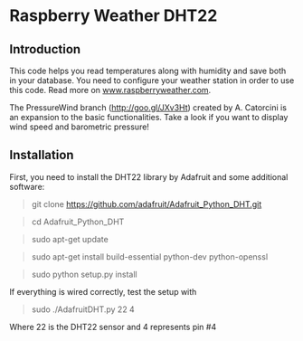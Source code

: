# Raspberry Weather DHT22 

## Introduction

This code helps you read temperatures along with humidity and save both in your database. You need to configure your weather station in order to use this code. Read more on www.raspberryweather.com.

The PressureWind branch (http://goo.gl/JXv3Ht) created by A. Catorcini is an expansion to the basic functionalities. Take a look if you want to display wind speed and barometric pressure!

## Installation

First, you need to install the DHT22 library by Adafruit and some additional software:

> git clone https://github.com/adafruit/Adafruit_Python_DHT.git

> cd Adafruit_Python_DHT

> sudo apt-get update

> sudo apt-get install build-essential python-dev python-openssl

> sudo python setup.py install

If everything is wired correctly, test the setup with
> sudo ./AdafruitDHT.py 22 4

Where 22 is the DHT22 sensor and 4 represents pin #4
